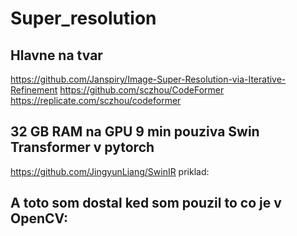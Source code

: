 # Super_resolution

## Hlavne na tvar
https://github.com/Janspiry/Image-Super-Resolution-via-Iterative-Refinement
https://github.com/sczhou/CodeFormer
https://replicate.com/sczhou/codeformer

## 32 GB RAM na GPU 9 min pouziva Swin Transformer v pytorch
https://github.com/JingyunLiang/SwinIR
priklad:


## A toto som dostal ked som pouzil to co je v OpenCV:
